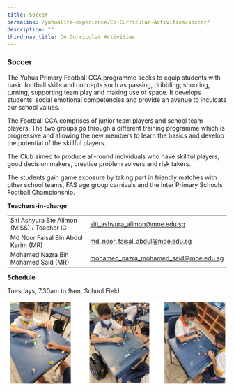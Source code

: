 ```yaml
---
title: Soccer
permalink: /yuhualite-experience/Co-Curricular-Activities/soccer/
description: ""
third_nav_title: Co Curricular Activities
---
```

### Soccer

The Yuhua Primary Football CCA programme seeks to equip students with basic football skills and concepts such as passing, dribbling, shooting, turning, supporting team play and making use of space. It develops students’ social emotional competencies and provide an avenue to inculcate our school values.<p style="box-sizing: inherit; font-size: 1em;"></p><p style="box-sizing: inherit; font-size: 1em;">The Football CCA comprises of junior team players and school team players. The two groups go through a different training programme which is progressive and allowing the new members to learn the basics and develop the potential of the skillful players.</p><p style="box-sizing: inherit; font-size: 1em;">The Club aimed to produce all-round individuals who have skillful players, good decision makers, creative problem solvers and risk takers.</p><p style="box-sizing: inherit; font-size: 1em;">The students gain game exposure by taking part in friendly matches with other school teams, FAS age group carnivals and the Inter Primary Schools Football Championship.</p></td></tr></tbody></table>

**Teachers-in-charge**

|  |  |
|---|---|
| Siti Ashyura Bte Alimon (MISS) / Teacher IC | siti_ashyura_alimon@moe.edu.sg |
| Md Noor Faisal Bin Abdul Karim (MR) | md_noor_faisal_abdul@moe.edu.sg |
| Mohamed Nazra Bin Mohamed Said (MR) | mohamed_nazra_mohamed_said@moe.edu.sg |

**Schedule**

Tuesdays, 7.30am to 9am, School Field

![](/images/cca13.png)